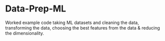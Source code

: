 # Data-Prep-ML
Worked example code taking ML datasets and cleaning the data, transforming the data, choosing the best features from the data &amp; reducing the dimensionality. 
